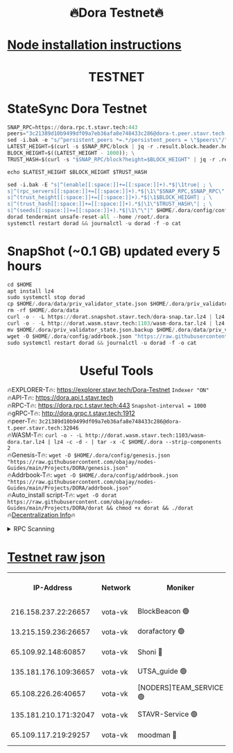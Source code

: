 <h1 align="center"> 🔥Dora Testnet🔥</h1>

[Node installation instructions](https://github.com/obajay/nodes-Guides/tree/main/Projects/DORA)
=

<h1 align="center"> TESTNET</h1>

# StateSync Dora Testnet
```python
SNAP_RPC=https://dora.rpc.t.stavr.tech:443
peers="3c21389d10b9499df09a7eb36afa8e748433c286@dora-t.peer.stavr.tech:32046"
sed -i.bak -e "s/^persistent_peers *=.*/persistent_peers = \"$peers\"/" $HOME/.dora/config/config.toml
LATEST_HEIGHT=$(curl -s $SNAP_RPC/block | jq -r .result.block.header.height); \
BLOCK_HEIGHT=$((LATEST_HEIGHT - 1000)); \
TRUST_HASH=$(curl -s "$SNAP_RPC/block?height=$BLOCK_HEIGHT" | jq -r .result.block_id.hash)

echo $LATEST_HEIGHT $BLOCK_HEIGHT $TRUST_HASH

sed -i.bak -E "s|^(enable[[:space:]]+=[[:space:]]+).*$|\1true| ; \
s|^(rpc_servers[[:space:]]+=[[:space:]]+).*$|\1\"$SNAP_RPC,$SNAP_RPC\"| ; \
s|^(trust_height[[:space:]]+=[[:space:]]+).*$|\1$BLOCK_HEIGHT| ; \
s|^(trust_hash[[:space:]]+=[[:space:]]+).*$|\1\"$TRUST_HASH\"| ; \
s|^(seeds[[:space:]]+=[[:space:]]+).*$|\1\"\"|" $HOME/.dora/config/config.toml
dorad tendermint unsafe-reset-all --home /root/.dora
systemctl restart dorad && journalctl -u dorad -f -o cat
```
# SnapShot (~0.1 GB) updated every 5 hours
```python
cd $HOME
apt install lz4
sudo systemctl stop dorad
cp $HOME/.dora/data/priv_validator_state.json $HOME/.dora/priv_validator_state.json.backup
rm -rf $HOME/.dora/data
curl -o - -L https://dorat.snapshot.stavr.tech/dora-snap.tar.lz4 | lz4 -c -d - | tar -x -C $HOME/.dora --strip-components 2
curl -o - -L http://dorat.wasm.stavr.tech:1103/wasm-dora.tar.lz4 | lz4 -c -d - | tar -x -C $HOME/.dora --strip-components 2
mv $HOME/.dora/priv_validator_state.json.backup $HOME/.dora/data/priv_validator_state.json
wget -O $HOME/.dora/config/addrbook.json "https://raw.githubusercontent.com/obajay/nodes-Guides/main/Projects/DORA/addrbook.json"
sudo systemctl restart dorad && journalctl -u dorad -f -o cat
```
 <h1 align="center"> Useful Tools</h1>
 
🔥EXPLORER-T🔥: https://explorer.stavr.tech/Dora-Testnet        `Indexer "ON"` \
🔥API-T🔥:      https://dora.api.t.stavr.tech \
🔥RPC-T🔥:      https://dora.rpc.t.stavr.tech:443              `Snapshot-interval = 1000` \
🔥gRPC-T🔥:     http://dora.grpc.t.stavr.tech:1912 \
🔥peer-T🔥:     `3c21389d10b9499df09a7eb36afa8e748433c286@dora-t.peer.stavr.tech:32046` \
🔥WASM-T🔥:     ```curl -o - -L http://dorat.wasm.stavr.tech:1103/wasm-dora.tar.lz4 | lz4 -c -d - | tar -x -C $HOME/.dora --strip-components 2``` \
🔥Genesis-T🔥:  ```wget -O $HOME/.dora/config/genesis.json "https://raw.githubusercontent.com/obajay/nodes-Guides/main/Projects/DORA/genesis.json"``` \
🔥Addrbook-T🔥: ```wget -O $HOME/.dora/config/addrbook.json "https://raw.githubusercontent.com/obajay/nodes-Guides/main/Projects/DORA/addrbook.json"``` \
🔥Auto_install script-T🔥:  `wget -O dorat https://raw.githubusercontent.com/obajay/nodes-Guides/main/Projects/DORA/dorat && chmod +x dorat && ./dorat` \
🔥[Decentralization Info](https://github.com/obajay/StateSync-snapshots/tree/main/Projects/Dora/Decentralization)🔥

<details>
<summary>RPC Scanning</summary>

<h2 align="center"> We scan nodes in real time every 4 hours. And we provide the final result of RPC endpoints.
We cannot influence the operation of these nodes in any way. </h2>


```python
If Voting Power is higher than 0 --> then the Node is a validator of the network and may be subject to attack and be a potential threat to the chain.
```
```python
We marked such validators with a red symbol
```

</details>

[Testnet raw json](https://rpc-check.dorat.stavr.tech/dorat/rpc-dorat-result.json)
=



<table><tr><th>IP-Address</th><th>Network</th><th>Moniker</th><th>Latest Block Height</th><th>Earliest Block Height</th><th>Catching Up</th><th>Tx Index</th><th>Voting Power</th><th>Scan Time</th></tr><tr><td>216.158.237.22:26657</td><td>vota-vk</td><td>BlockBeacon 🟢</td><td>521273</td><td>1</td><td>False</td><td>off</td><td>0</td><td>2024-01-23T18:12:40.782033817UTC</td></tr><tr><td>13.215.159.236:26657</td><td>vota-vk</td><td>dorafactory 🟢</td><td>521274</td><td>1</td><td>False</td><td>on</td><td>0</td><td>2024-01-23T18:12:46.973880218UTC</td></tr><tr><td>65.109.92.148:60857</td><td>vota-vk</td><td>Shoni 🔴</td><td>521275</td><td>1</td><td>False</td><td>on</td><td>13523969246846175</td><td>2024-01-23T18:12:49.786006937UTC</td></tr><tr><td>135.181.176.109:36657</td><td>vota-vk</td><td>UTSA_guide 🟢</td><td>521273</td><td>55501</td><td>False</td><td>on</td><td>0</td><td>2024-01-23T18:12:38.129082804UTC</td></tr><tr><td>65.108.226.26:40657</td><td>vota-vk</td><td>[NODERS]TEAM_SERVICE 🟢</td><td>521275</td><td>197001</td><td>False</td><td>on</td><td>0</td><td>2024-01-23T18:12:49.453731858UTC</td></tr><tr><td>135.181.210.171:32047</td><td>vota-vk</td><td>STAVR-Service 🟢</td><td>521274</td><td>314301</td><td>False</td><td>on</td><td>0</td><td>2024-01-23T18:12:45.641187175UTC</td></tr><tr><td>65.109.117.219:29257</td><td>vota-vk</td><td>moodman 🔴</td><td>521274</td><td>421274</td><td>False</td><td>off</td><td>9009100000000000</td><td>2024-01-23T18:12:43.241892590UTC</td></tr></table>
